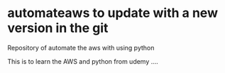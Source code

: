 # automateaws to update with a new version in the git
Repository of automate the aws with using python

This is to learn the AWS and python from udemy ....
